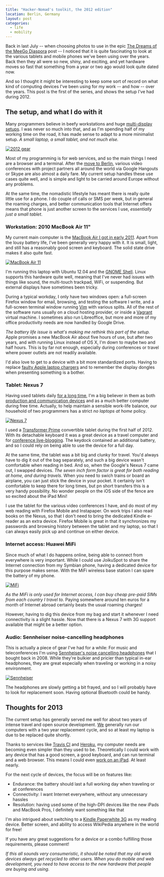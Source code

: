 ```yaml
---
title: "Hacker-Nomad's toolkit, the 2012 edition"
location: Berlin, Germany
layout: post
categories:
  - life
  - mobility
---
```

Back in last July -- when choosing photos to use in the epic [The Dreams of the MeeGo Diaspora](http://bergie.iki.fi/blog/meego-diaspora/) post -- I noticed that it is quite fascinating to look at the various tablets and mobile phones we've been using over the years. Back then they all were so new, shiny, and exciting, and yet hardware moves so fast that something from a year or two ago would look quite dated now.

And so I thought it might be interesting to keep some sort of record on what kind of computing devices I've been using for my work -- and how -- over the years. This post is the first of the series, and shows the setup I've had during 2012.

## The setup, and what I do with it

Many programmers believe in beefy workstations and huge [multi-display setups](http://www.codinghorror.com/blog/2008/03/does-more-than-one-monitor-improve-productivity.html). I was never so much into that, and as I'm spending half of my working time on the road, it has made sense to adapt to a more minimalist setup. *A small laptop, a small tablet, and not much else.*

[![2012 gear](/files/toolkit-2012/gear-small.jpg)](/files/toolkit-2012/gear.jpg)

Most of my programming is for web services, and so the main things I need are a browser and a terminal. After the [move to Berlin](http://bergie.iki.fi/blog/hacker-nomadism/), various video conferences with project partners all around the world via Google Hangouts or Skype are also almost a daily fare. My current setup handles these use cases quite well, and is simple and light to be carried around Europe without any problems.

At the same time, the nomadistic lifestyle has meant there is really quite little use for a phone. I do couple of calls or SMS per week, but in general the roaming charges, and better communication tools that Internet offers means that phone is just another screen to the services I use, _essentially just a small tablet_.

### Workstation: 2010 MacBook Air 11"

My current main computer is the [MacBook Air I got in early 2011](http://bergie.iki.fi/blog/11-macbook_air-the_best_computer_i-ve_ever_had/). Apart from the lousy battery life, I've been generally very happy with it. It is small, light, and still has a reasonably good screen and keyboard. The solid state drive makes it also quite fast.

[![MacBook Air 11](/files/toolkit-2012/mba-small.jpg)](/files/toolkit-2012/mba.jpg)

I'm running this laptop with Ubuntu 12.04 and the [GNOME Shell](http://www.gnome.org/gnome-3/). Linux supports this hardware quite well, meaning that I've never had issues with things like sound, the multi-touch trackpad, WiFi, or suspending. But external displays have sometimes been tricky.

During a typical workday, I only have two windows open: a full-screen Firefox window for email, browsing, and testing the software I write, and a full-screen terminal window running [Vim](http://www.vim.org/) with various splits. All of the rest of the software runs usually on a cloud hosting provider, or inside a [Vagrant](http://vagrantup.com/) virtual machine. I sometimes also run Libreoffice, but more and more of my office productivity needs are now handled by Google Drive.

*The battery life issue is what's making me rethink this part of the setup.* Apple promises a new MacBook Air about five hours of use, but after two years, and with running Linux instead of OS X, I'm down to maybe two and half hours. This is by far not enough, especially during conferences or travel where power outlets are not readily available.

I'd also love to get to a device with a bit more standardized ports. Having to replace [faulty Apple laptop chargers](http://arstechnica.com/apple/2011/11/frayed-magsafe-power-connector-theres-now-a-settlement-for-that/) and to remember the display dongles when presenting something is a bother.

### Tablet: Nexus 7

Having used tablets daily [for a long time](http://bergie.iki.fi/blog/the_universal_communicator/), I'm a big believer in them as both [production and communication devices](http://bergie.iki.fi/blog/tablet-productivity/) and as a much better computer during free time. Actually, to help maintain a sensible work-life balance, our household of two programmers has a strict _no laptops at home_ policy.

[![Nexus 7](/files/toolkit-2012/nexus-small.jpg)](/files/toolkit-2012/nexus.jpg)

I used a [Transformer Prime](http://en.wikipedia.org/wiki/Asus_Eee_Pad_Transformer_Prime) convertible tablet during the first half of 2012. With its detachable keyboard it was a great device as a travel computer and for [conference live-blogging](http://bergie.iki.fi/blog/symfony-live/). The keydock contained an additional battery, and so I could rely on being able to use the device for a full day.

At the same time, the tablet was a bit big and clunky for travel. You'd always have to dig it out of the bag separately, and such a big device wasn't comfortable when reading in bed. And so, when the Google's Nexus 7 came out, I swapped devices. *The seven inch form factor is great for both reading at home, and during travels.* When you need to swich trains or board an airplane, you can just stick the device in your pocket. It certainly isn't comfortable to keep there for long times, but pn short transfers this is a very handy possibility. No wonder people on the iOS side of the fence are so excited about the iPad Mini!

I use the tablet for the various video conferences I have, and do most of my web reading with Firefox Mobile and Instapaper. On work trips I also read books on the Nexus, so that I don't need to bring the dedicated Kindle e-reader as an extra device. Firefox Mobile is great in that it synchronizes my passwords and browsing history between the tablet and my laptop, so that I can always easily pick up and continue on either device.

### Internet access: Huawei MiFi

Since much of what I do happens online, being able to connect from everywhere is very important. While I could use JoikuSpot to share the Internet connection from my Symbian phone, having a dedicated device for this purpose makes sense. With the MiFi wireless base station I can spare the battery of my phone.

[![MiFi](/files/toolkit-2012/mifi-small.jpg)](/files/toolkit-2012/mifi.jpg)

*As the MiFi is only used for Internet access, I can buy cheap pre-paid SIMs from each country I travel to.* Paying somewhere around ten euros for a month of Internet abroad certainly beats the usual roaming charges!

However, having to dig this device from my bag and start it whenever I need connectivity is a slight hassle. Now that there is a Nexus 7 with 3G support available that might be a better option.

### Audio: Sennheiser noise-cancelling headphones

This is actually a piece of gear I've had for a while: For music and teleconferences I'm using [Sennheiser's noise cancelling headphones](http://bergie.iki.fi/blog/quick_review-sennheiser_pxc_300_noise-cancelling_headphones/) that I bought back in 2008. While they're bulkier and pricier than typical in-ear headphones, they are great especially when traveling or working in a noisy environment.

[![Sennheiser](/files/toolkit-2012/sennheiser-small.jpg)](/files/toolkit-2012/sennheiser.jpg)

The headphones are slowly getting a bit frayed, and so I will probably have to look for replacement soon. Having optional Bluetooth could be handy.

## Thoughts for 2013

The current setup has generally served me well for about two years of intense travel and open source development. [We](http://nemein.com/en/) generally run our computers with a two year replacement cycle, and so at least my laptop is due to be replaced quite shortly.

Thanks to services like [Travis CI](https://travis-ci.org/) and [Heroku](http://www.heroku.com/), my computer needs are becoming even simpler than they used to be. Theoretically I could work with any device that has a good screen, a good keyboard, and can run terminal and a web browser. This means I could even [work on an iPad](http://yieldthought.com/post/31857050698/ipad-linode-1-year-later). At least nearly.

For the next cycle of devices, the focus will be on features like:

* Endurance: the battery should last a full working day when traveling or at conferences
* Connectivity: I want Internet everywhere, without any unnecessary hassles
* Resolution: having used some of the high-DPI devices like the new iPads and MacBook Pros, I definitely want something like that

I'm also intrigued about switching to a [Kindle Paperwhite 3G](http://www.theverge.com/products/kindle-paperwhite-3g/6095) as my reading device. Better screen, and ability to access WikiPedia anywhere in the world for free!

If you have any great suggestions for a device or a combo fulfilling those requirements, please comment!

*If this all sounds very consumeristic, it should be noted that my old work devices always get recycled to other users. When you do mobile and web development, you need to have access to the new hardware that people are buying and using.*
